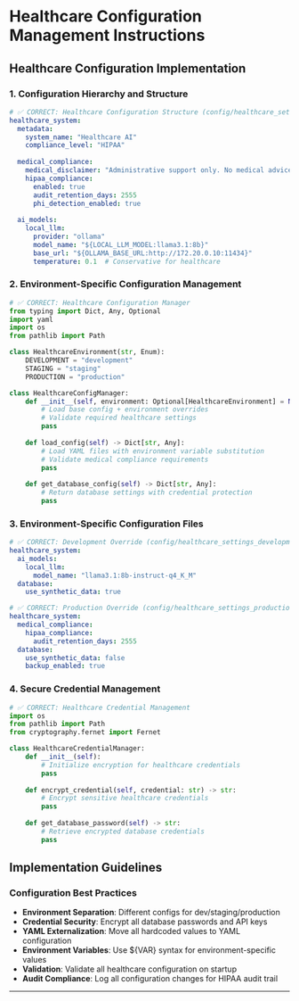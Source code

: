 # Healthcare Configuration Management Instructions

## Healthcare Configuration Implementation

### 1. Configuration Hierarchy and Structure

```yaml
# ✅ CORRECT: Healthcare Configuration Structure (config/healthcare_settings.yml)
healthcare_system:
  metadata:
    system_name: "Healthcare AI"
    compliance_level: "HIPAA"
    
  medical_compliance:
    medical_disclaimer: "Administrative support only. No medical advice."
    hipaa_compliance:
      enabled: true
      audit_retention_days: 2555
      phi_detection_enabled: true
      
  ai_models:
    local_llm:
      provider: "ollama"
      model_name: "${LOCAL_LLM_MODEL:llama3.1:8b}"
      base_url: "${OLLAMA_BASE_URL:http://172.20.0.10:11434}"
      temperature: 0.1  # Conservative for healthcare
```

### 2. Environment-Specific Configuration Management

```python
# ✅ CORRECT: Healthcare Configuration Manager
from typing import Dict, Any, Optional
import yaml
import os
from pathlib import Path

class HealthcareEnvironment(str, Enum):
    DEVELOPMENT = "development"
    STAGING = "staging"  
    PRODUCTION = "production"

class HealthcareConfigManager:
    def __init__(self, environment: Optional[HealthcareEnvironment] = None):
        # Load base config + environment overrides
        # Validate required healthcare settings
        pass
    
    def load_config(self) -> Dict[str, Any]:
        # Load YAML files with environment variable substitution
        # Validate medical compliance requirements
        pass
    
    def get_database_config(self) -> Dict[str, Any]:
        # Return database settings with credential protection
        pass
```

### 3. Environment-Specific Configuration Files

```yaml
# ✅ CORRECT: Development Override (config/healthcare_settings_development.yml)
healthcare_system:
  ai_models:
    local_llm:
      model_name: "llama3.1:8b-instruct-q4_K_M"
  database:
    use_synthetic_data: true

# ✅ CORRECT: Production Override (config/healthcare_settings_production.yml)
healthcare_system:
  medical_compliance:
    hipaa_compliance:
      audit_retention_days: 2555
  database:
    use_synthetic_data: false
    backup_enabled: true
```

### 4. Secure Credential Management

```python
# ✅ CORRECT: Healthcare Credential Management
import os
from pathlib import Path
from cryptography.fernet import Fernet

class HealthcareCredentialManager:
    def __init__(self):
        # Initialize encryption for healthcare credentials
        pass
    
    def encrypt_credential(self, credential: str) -> str:
        # Encrypt sensitive healthcare credentials
        pass
    
    def get_database_password(self) -> str:
        # Retrieve encrypted database credentials
        pass
```

## Implementation Guidelines

### Configuration Best Practices

- **Environment Separation**: Different configs for dev/staging/production
- **Credential Security**: Encrypt all database passwords and API keys
- **YAML Externalization**: Move all hardcoded values to YAML configuration
- **Environment Variables**: Use ${VAR} syntax for environment-specific values
- **Validation**: Validate all healthcare configuration on startup
- **Audit Compliance**: Log all configuration changes for HIPAA audit trail

---
